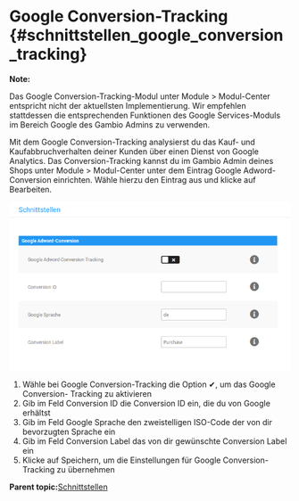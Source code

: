 # Google Conversion-Tracking {#schnittstellen_google_conversion_tracking}

**Note:**

Das Google Conversion-Tracking-Modul unter Module \> Modul-Center entspricht nicht der aktuellsten Implementierung. Wir empfehlen stattdessen die entsprechenden Funktionen des Google Services-Moduls im Bereich Google des Gambio Admins zu verwenden.

Mit dem Google Conversion-Tracking analysierst du das Kauf- und Kaufabbruchverhalten deiner Kunden über einen Dienst von Google Analytics. Das Conversion-Tracking kannst du im Gambio Admin deines Shops unter Module \> Modul-Center unter dem Eintrag Google Adword-Conversion einrichten. Wähle hierzu den Eintrag aus und klicke auf Bearbeiten.

![](Bilder/google_conversion_tracking_20190703_HB_019.png "Google Conversion-Tracking")

1.  Wähle bei Google Conversion-Tracking die Option ✔, um das Google Conversion- Tracking zu aktivieren
2.  Gib im Feld Conversion ID die Conversion ID ein, die du von Google erhältst
3.  Gib im Feld Google Sprache den zweistelligen ISO-Code der von dir bevorzugten Sprache ein
4.  Gib im Feld Conversion Label das von dir gewünschte Conversion Label ein
5.  Klicke auf Speichern, um die Einstellungen für Google Conversion-Tracking zu übernehmen

**Parent topic:**[Schnittstellen](14_Schnittstellen.md)

